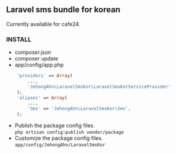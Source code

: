 
## Laravel sms bundle for korean

Currently available for cafe24.


### INSTALL

- composer.json
- composer update
- app/config/app.php  
```php
	'providers' => Array(
		...,
		'JehongAhn\LaravelSmsKor\LaravelSmsKorServiceProvider'
	);
	'aliases' => Array(
		...,
		'Sms' => 'JehongAhn\LaravelSmsKor\Sms',
	);
```	
- Publish the package config files.  
   `php artisan config:publish vendor/package`
- Customize the package config files.  
   `app/config/JehongAhn/LaravelSmsKor`


